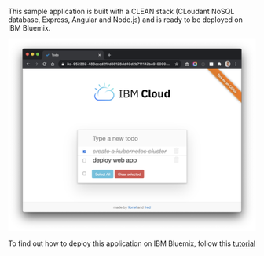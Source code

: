 This sample application is built with a CLEAN stack (CLoudant NoSQL database, Express, Angular and Node.js) and is ready to be deployed on IBM Bluemix.

![Todo](./images/screenshot.png)

To find out how to deploy this application on IBM Bluemix, follow this [tutorial](https://github.com/lionelmace/bluemix-labs/tree/master/labs/Lab%20CloudFoundry%20-%20Deploy%20TODO%20web%20application)
